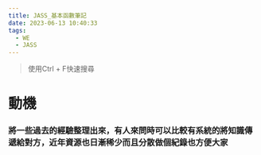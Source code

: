 ```yaml
---
title: JASS_基本函數筆記
date: 2023-06-13 10:40:33
tags:
  - WE
  - JASS
---
```

> 使用Ctrl + F快速搜尋

# 動機

### 將一些過去的經驗整理出來，有人來問時可以比較有系統的將知識傳遞給對方，近年資源也日漸稀少而且分散做個紀錄也方便大家
